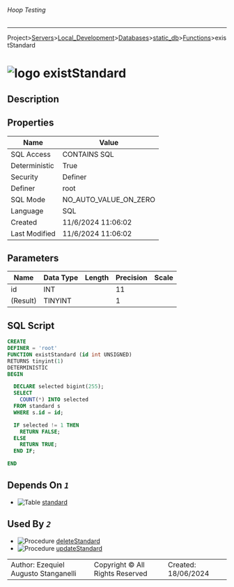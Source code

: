 ###### Hoop Testing
___
Project>[Servers](../../../../Servers.md)>[Local_Development](../../../Local_Development.md)>[Databases](../../Databases.md)>[static_db](../static_db.md)>[Functions](Functions.md)>existStandard


# ![logo](../../../../../Images/function64.svg) existStandard

## <a name="#Description"></a>Description
> 
## <a name="#Properties"></a>Properties
|Name|Value|
|---|---|
|SQL Access|CONTAINS SQL|
|Deterministic|True|
|Security|Definer|
|Definer|root|
|SQL Mode|NO_AUTO_VALUE_ON_ZERO|
|Language|SQL|
|Created|11/6/2024 11:06:02|
|Last Modified|11/6/2024 11:06:02|


## <a name="#Parameters"></a>Parameters
|Name|Data Type|Length|Precision|Scale|
|---|---|---|---|---|
|id|INT||11||
|(Result)|TINYINT||1||

## <a name="#SqlScript"></a>SQL Script
```SQL
CREATE
DEFINER = 'root'
FUNCTION existStandard (id int UNSIGNED)
RETURNS tinyint(1)
DETERMINISTIC
BEGIN

  DECLARE selected bigint(255);
  SELECT
    COUNT(*) INTO selected
  FROM standard s
  WHERE s.id = id;

  IF selected != 1 THEN
    RETURN FALSE;
  ELSE
    RETURN TRUE;
  END IF;

END
```

## <a name="#DependsOn"></a>Depends On _`1`_
- ![Table](../../../../../Images/table.svg) [standard](../Tables/standard.md)


## <a name="#UsedBy"></a>Used By _`2`_
- ![Procedure](../../../../../Images/procedure.svg) [deleteStandard](../Procedures/deleteStandard.md)
- ![Procedure](../../../../../Images/procedure.svg) [updateStandard](../Procedures/updateStandard.md)


||||
|---|---|---|
|Author: Ezequiel Augusto Stanganelli|Copyright © All Rights Reserved|Created: 18/06/2024|